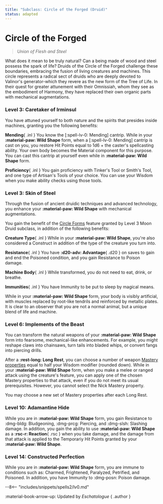 ```yaml
---
title: "Subclass: Circle of the Forged (Druid)"
status: adapted
---
```


<p style="display:none">
Union of Flesh and Steel
</p>

# Circle of the Forged

> *Union of Flesh and Steel*

What does it mean to be truly natural? Can a being made of wood and steel possess the spark of life? Druids of the Circle of the Forged challenge these boundaries, embracing the fusion of living creatures and machines. This circle represents a radical sect of druids who are deeply devoted to Valinor's generator-which they revere as the new form of the Tree of Life. In their quest for greater attunement with their Omnissiah, whom they see as the embodiment of Harmony, they have replaced their own organic parts with mechanical augmentations.

### Level 3: Caretaker of Irminsul

You have attuned yourself to both nature and the spirits that presides inside machines, granting you the following benefits:

**Mending**{ .inl } You know the [:spell-lv-0: Mending] cantrip. While in your **:material-paw: Wild Shape** form, when a [:spell-lv-0: Mending] cantrip is cast on you, you restore Hit Points equal to 1d6 + the caster's spellcasting ability. Your own body becomes the Material component for this purpose. You can cast this cantrip at yourself even while in **:material-paw: Wild Shape** form. 

**Proficiency**{ .inl } You gain proficiency with Tinker's Tool or Smith's Tool, and one type of Artisan's Tools of your choice. You can use your Wisdom when you make ability checks using those tools.

### Level 3: Skin of Steel  

Through the fusion of ancient druidic techniques and advanced technology, you enhance your **:material-paw: Wild Shape** with mechanical augmentations.

You gain the benefit of the [Circle Forms](moon.md#level-3-circle-forms) feature granted by Level 3 Moon Druid subclass, in addition of the following benefits:

**Creature Type**{ .inl } While in your **:material-paw: Wild Shape**, you're also considered a Construct in addition of the type of the creature you turn into. 

**Resistance**{ .inl } You have **:d20-adv: Advantage**{ .d20 } on saves to gain and end the Poisoned condition, and you gain Resistance to Poison damage.

**Machine Body**{ .inl } While transformed, you do not need to eat, drink, or breathe.

**Immunities**{ .inl } You have Immunity to be put to sleep by magical means.

While in your **:material-paw: Wild Shape** form, your body is visibly artificial, with muscles replaced by root-like tendrils and reinforced by metallic plates. It is clear to an observer that you are not a normal animal, but a unique blend of life and machine.

### Level 6: Implements of the Beast

You can transform the natural weapons of your **:material-paw: Wild Shape** form into fearsome, mechanical-like enhancements. For example, you might reshape claws into chainsaws, turn tails into bladed whips, or convert fangs into piercing drills.

After a **:rest-long: Long Rest**, you can choose a number of weapon [Mastery properties] equal to half your Wisdom modifier (rounded down). While in your **:material-paw: Wild Shape** form, when you make a melee or ranged attack using the creature's feature, you can apply one of the chosen Mastery properties to that attack, even if you do not meet its usual prerequisites. However, you cannot select the Nick Mastery property.

You may choose a new set of Mastery properties after each Long Rest.

[Mastery properties]: ../../equipment/weapon/mastery.md

### Level 10: Adamantine Hide 

While you are in **:material-paw: Wild Shape** form, you gain Resistance to :dmg-bldg: Bludgeoning, :dmg-prcg: Piercing, and :dmg-slsh: Slashing damage. In addition, you gain the ability to use **:material-paw: Wild Shape** as a **:rsc-r: Reaction**{ .rsc } when you take damage, and the damage from that attack is applied to the Temporariy Hit Points granted by your **:material-paw: Wild Shape**.

### Level 14: Constructed Perfection

While you are in **:material-paw: Wild Shape** form, you are immune to conditions such as: Charmed, Frightened, Paralyzed, Petrified, and Poisoned. In addition, you have Immunity to :dmg-posn: Poison damage.

--8<-- "includes/snippets/spells2/lv0.md"

:material-book-arrow-up: Updated by *Eschatologue*
{ .author }